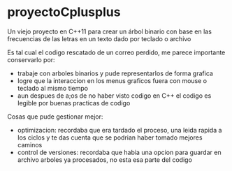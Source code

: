 # proyectoCplusplus
Un viejo proyecto en C++11 para crear un árbol binario con base en las frecuencias de las letras en un texto dado por teclado o archivo


Es tal cual el codigo rescatado de un correo perdido, me parece importante conservarlo por:
- trabaje con arboles binarios y pude representarlos de forma grafica
- logre que la interaccion en los menus graficos fuera con mouse o teclado al mismo tiempo
- aun despues de a;os de no haber visto codigo en C++ el codigo es legible por buenas practicas de codigo


Cosas que pude gestionar mejor:
- optimizacion: recordaba que era tardado el proceso, una leida rapida a los ciclos y te das cuenta que se podrian haber tomado mejores caminos
- control de versiones: recordaba que habia una opcion para guardar en archivo arboles ya procesados, no esta esa parte del codigo
